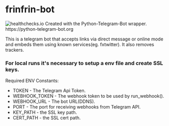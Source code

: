# frinfrin-bot
<img src="https://healthchecks.io/badge/23227592-d434-4fe4-9fb2-c9a4e7/H_EPQhcZ-2.svg" alt="healthchecks.io">
Created with the Python-Telegram-Bot wrapper. https://python-telegram-bot.org

This is a telegram bot that accepts links via direct message or online mode and embeds them using known services(eg. fxtwitter). It also removes trackers.

### For local runs it's necessary to setup a env file and create SSL keys.
Required ENV Constants:
- TOKEN - The Telegram Api Token.
- WEBHOOK_TOKEN - The webhook token to be used by run_webhook().
- WEBHOOK_URL - The bot URL(DDNS).
- PORT - The port for receiving webhooks from Telegram API.
- KEY_PATH - the SSL key path.
- CERT_PATH - the SSL cert path.
